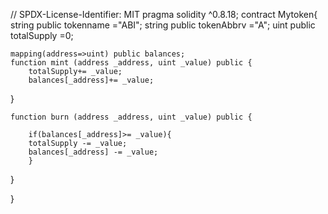 // SPDX-License-Identifier: MIT
pragma solidity ^0.8.18;
contract Mytoken{
    string public tokenname ="ABI";
    string public tokenAbbrv ="A";
    uint public totalSupply =0;

    mapping(address=>uint) public balances;
    function mint (address _address, uint _value) public {
        totalSupply+= _value;
        balances[_address]+= _value;   

}

    function burn (address _address, uint _value) public {
        
        if(balances[_address]>= _value){
        totalSupply -= _value;
        balances[_address] -= _value;   
        }
}

}
